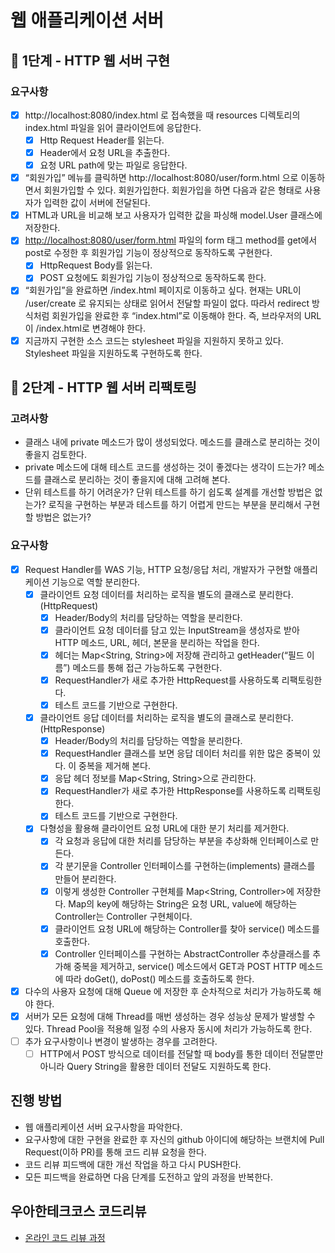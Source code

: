 # 웹 애플리케이션 서버

## 🚀 1단계 - HTTP 웹 서버 구현

### 요구사항
- [x]  http://localhost:8080/index.html 로 접속했을 때 resources 디렉토리의 index.html 파일을 읽어 클라이언트에 응답한다.
    - [x]  Http Request Header를 읽는다.
    - [x]  Header에서 요청 URL을 추출한다.
    - [x]  요청 URL path에 맞는 파일로 응답한다.
- [x]  “회원가입” 메뉴를 클릭하면 http://localhost:8080/user/form.html 으로 이동하면서 회원가입할 수 있다. 회원가입한다. 회원가입을 하면 다음과 같은 형태로 사용자가 입력한 값이 서버에 전달된다.
- [x]  HTML과 URL을 비교해 보고 사용자가 입력한 값을 파싱해 model.User 클래스에 저장한다.
- [x]  [http://localhost:8080/user/form.html](http://localhost:8080/user/form.html) 파일의 form 태그 method를 get에서 post로 수정한 후 회원가입 기능이 정상적으로 동작하도록 구현한다.
    - [x] HttpRequest Body를 읽는다.
    - [x] POST 요청에도 회원가입 기능이 정상적으로 동작하도록 한다. 
- [x]  “회원가입”을 완료하면 /index.html 페이지로 이동하고 싶다. 현재는 URL이 /user/create 로 유지되는 상태로 읽어서 전달할 파일이 없다. 따라서 redirect 방식처럼 회원가입을 완료한 후 “index.html”로 이동해야 한다. 즉, 브라우저의 URL이 /index.html로 변경해야 한다.
- [x]  지금까지 구현한 소스 코드는 stylesheet 파일을 지원하지 못하고 있다. Stylesheet 파일을 지원하도록 구현하도록 한다.

## 🚀 2단계 - HTTP 웹 서버 리팩토링

### 고려사항

- 클래스 내에 private 메소드가 많이 생성되었다. 메소드를 클래스로 분리하는 것이 좋을지 검토한다.
- private 메소드에 대해 테스트 코드를 생성하는 것이 좋겠다는 생각이 드는가? 메소드를 클래스로 분리하는 것이 좋을지에 대해 고려해 본다.
- 단위 테스트를 하기 어려운가? 단위 테스트를 하기 쉽도록 설계를 개선할 방법은 없는가? 로직을 구현하는 부분과 테스트를 하기 어렵게 만드는 부분을 분리해서 구현할 방법은 없는가?

### 요구사항

- [x]  Request Handler를 WAS 기능, HTTP 요청/응답 처리, 개발자가 구현할 애플리케이션 기능으로 역할 분리한다.
    - [x]  클라이언트 요청 데이터를 처리하는 로직을 별도의 클래스로 분리한다.(HttpRequest)
        - [x]  Header/Body의 처리를 담당하는 역할을 분리한다.
        - [x]  클라이언트 요청 데이터를 담고 있는 InputStream을 생성자로 받아 HTTP 메소드, URL, 헤더, 본문을 분리하는 작업을 한다.
        - [x]  헤더는 Map<String, String>에 저장해 관리하고 getHeader(“필드 이름”) 메소드를 통해 접근 가능하도록 구현한다.
        - [x]  RequestHandler가 새로 추가한 HttpRequest를 사용하도록 리팩토링한다.
        - [x]  테스트 코드를 기반으로 구현한다.
    - [x]  클라이언트 응답 데이터를 처리하는 로직을 별도의 클래스로 분리한다.(HttpResponse)
        - [x]  Header/Body의 처리를 담당하는 역할을 분리한다.
        - [x]  RequestHandler 클래스를 보면 응답 데이터 처리를 위한 많은 중복이 있다. 이 중복을 제거해 본다.
        - [x]  응답 헤더 정보를 Map<String, String>으로 관리한다.
        - [x]  RequestHandler가 새로 추가한 HttpResponse를 사용하도록 리팩토링한다.
        - [x]  테스트 코드를 기반으로 구현한다.
    - [x]  다형성을 활용해 클라이언트 요청 URL에 대한 분기 처리를 제거한다.
        - [x]  각 요청과 응답에 대한 처리를 담당하는 부분을 추상화해 인터페이스로 만든다.
        - [x]  각 분기문을 Controller 인터페이스를 구현하는(implements) 클래스를 만들어 분리한다.
        - [x]  이렇게 생성한 Controller 구현체를 Map<String, Controller>에 저장한다. Map의 key에 해당하는 String은 요청 URL, value에 해당하는 Controller는 Controller 구현체이다.
        - [x]  클라이언트 요청 URL에 해당하는 Controller를 찾아 service() 메소드를 호출한다.
        - [x]  Controller 인터페이스를 구현하는 AbstractController 추상클래스를 추가해 중복을 제거하고, service() 메소드에서 GET과 POST HTTP 메소드에 따라 doGet(), doPost() 메소드를 호출하도록 한다.
- [x]  다수의 사용자 요청에 대해 Queue 에 저장한 후 순차적으로 처리가 가능하도록 해야 한다.
- [x]  서버가 모든 요청에 대해 Thread를 매번 생성하는 경우 성능상 문제가 발생할 수 있다. Thread Pool을 적용해 일정 수의 사용자 동시에 처리가 가능하도록 한다.
- [ ]  추가 요구사항이나 변경이 발생하는 경우를 고려한다.
    - [ ]  HTTP에서 POST 방식으로 데이터를 전달할 때 body를 통한 데이터 전달뿐만 아니라 Query String을 활용한 데이터 전달도 지원하도록 한다.

## 진행 방법
* 웹 애플리케이션 서버 요구사항을 파악한다.
* 요구사항에 대한 구현을 완료한 후 자신의 github 아이디에 해당하는 브랜치에 Pull Request(이하 PR)를 통해 코드 리뷰 요청을 한다.
* 코드 리뷰 피드백에 대한 개선 작업을 하고 다시 PUSH한다.
* 모든 피드백을 완료하면 다음 단계를 도전하고 앞의 과정을 반복한다.

## 우아한테크코스 코드리뷰
* [온라인 코드 리뷰 과정](https://github.com/woowacourse/woowacourse-docs/blob/master/maincourse/README.md)